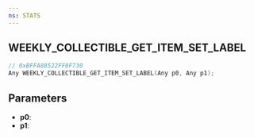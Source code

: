 ```yaml
---
ns: STATS
---
```

## WEEKLY_COLLECTIBLE_GET_ITEM_SET_LABEL

```c
// 0xBFFA88522FF0F730
Any WEEKLY_COLLECTIBLE_GET_ITEM_SET_LABEL(Any p0, Any p1);
```

## Parameters
* **p0**:
* **p1**:
